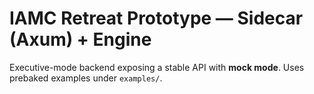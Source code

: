 # IAMC Retreat Prototype — Sidecar (Axum) + Engine

Executive-mode backend exposing a stable API with **mock mode**. Uses prebaked examples under `examples/`.
